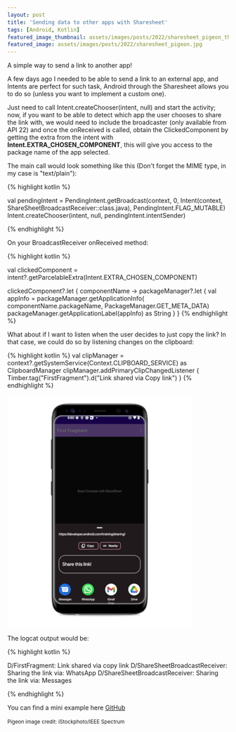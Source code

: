 ```yaml
---
layout: post
title: 'Sending data to other apps with Sharesheet'
tags: [Android, Kotlin]
featured_image_thumbnail: assets/images/posts/2022/sharesheet_pigeon_thumbnail.jpg
featured_image: assets/images/posts/2022/sharesheet_pigeon.jpg
---
```


A simple way to send a link to another app!

<!--more-->

A few days ago I needed to be able to send a link to an external app, and Intents are perfect for such task, Android through the Sharesheet allows you to do so (unless you want to implement a custom one).

Just need to call Intent.createChooser(intent, null) and start the activity; now, if you want to be able to detect which app the user chooses to share the link with, we would need to include the broadcaster (only available from API 22) and once the onReceived is called, obtain the ClickedComponent by getting the extra from the intent with **Intent.EXTRA_CHOSEN_COMPONENT**, this will give you access to the package name of the app selected.

The main call would look something like this (Don't forget the MIME type, in my case is "text/plain"):

{% highlight kotlin %}

val pendingIntent = PendingIntent.getBroadcast(context, 0,
   Intent(context, ShareSheetBroadcastReceiver::class.java), PendingIntent.FLAG_MUTABLE)
Intent.createChooser(intent,  null, pendingIntent.intentSender)

{% endhighlight %}
  

On your BroadcastReceiver onReceived method:

{% highlight kotlin %}

val clickedComponent = intent?.getParcelableExtra<ComponentName>(Intent.EXTRA_CHOSEN_COMPONENT)

clickedComponent?.let { componentName ->
    packageManager?.let {
        val appInfo = packageManager.getApplicationInfo(
            componentName.packageName, PackageManager.GET_META_DATA)
        packageManager.getApplicationLabel(appInfo) as String
    }
}
{% endhighlight %}

What about if I want to listen when the user decides to just copy the link? In that case, we could do so by listening changes on the clipboard:


{% highlight kotlin %}
val clipManager = context?.getSystemService(Context.CLIPBOARD_SERVICE) as ClipboardManager
clipManager.addPrimaryClipChangedListener {
    Timber.tag("FirstFragment").d("Link shared via Copy link")
}
{% endhighlight %}


[![ShareSheet sample](/assets/images/posts/2022/samsung-sharesheet.png)](/sharesheet "ShareSheet sample")

The logcat output would be:

{% highlight kotlin %}

D/FirstFragment: Link shared via copy link
D/ShareSheetBroadcastReceiver: Sharing the link via: WhatsApp
D/ShareSheetBroadcastReceiver: Sharing the link via: Messages

{% endhighlight %}

You can find a mini example here [GitHub](https://github.com/rosebm/ShareSheet)

<p align="left">
<small>Pigeon image credit: iStockphoto/IEEE Spectrum</small>
</p>


